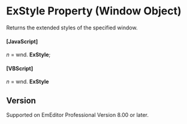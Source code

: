 # ExStyle Property (Window Object)

Returns the extended styles of the specified window.

#### \[JavaScript\]

_n_ = wnd. **ExStyle**;

#### \[VBScript\]

_n_ = wnd. **ExStyle**

## Version

Supported on EmEditor Professional Version 8.00 or later.